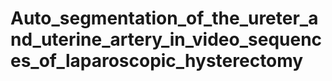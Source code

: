 # Auto_segmentation_of_the_ureter_and_uterine_artery_in_video_sequences_of_laparoscopic_hysterectomy

